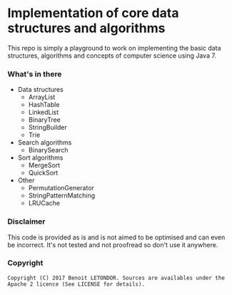 # Implementation of core data structures and algorithms

This repo is simply a playground to work on implementing the basic data structures, algorithms and concepts of computer science using Java 7.

### What's in there

- Data structures
    - ArrayList
    - HashTable
    - LinkedList
    - BinaryTree
    - StringBuilder
    - Trie
- Search algorithms
    - BinarySearch
- Sort algorithms
    - MergeSort
    - QuickSort
- Other
    - PermutationGenerator
    - StringPatternMatching
    - LRUCache

### Disclaimer

This code is provided as is and is not aimed to be optimised and can even be incorrect. 
It's not tested and not proofread so don't use it anywhere.

### Copyright

    Copyright (C) 2017 Benoit LETONDOR. Sources are availables under the Apache 2 licence (See LICENSE for details).
